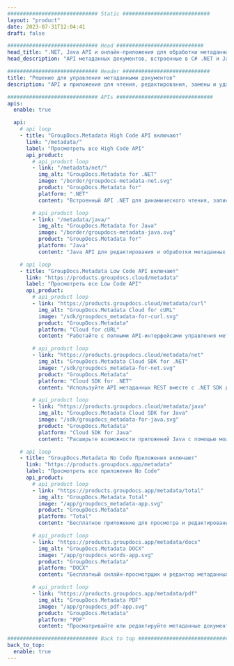 ```yaml
---
############################# Static ############################
layout: "product"
date: 2023-07-31T12:04:41
draft: false

############################# Head ############################
head_title: ".NET, Java API и онлайн-приложения для обработки метаданных от GroupDocs"
head_description: "API метаданных документов, встроенные в C# .NET и Java. Читайте, записывайте, редактируйте и сравнивайте метаинформацию всех популярных форматов. Анализируйте и экспортируйте метаданные."

############################# Header ############################
title: "Решение для управления метаданными документов"
description: "API и приложения для чтения, редактирования, замены и удаления метаданных документов, изображений и других форматов файлов на популярных платформах."

############################# APIs ###############################
apis:
  enable: true

  api:
    # api loop
    - title: "GroupDocs.Metadata High Code API включают"
      link: "/metadata/"
      label: "Просмотреть все High Code API"
      api_product:
        # api_product loop
        - link: "/metadata/net/"
          img_alt: "GroupDocs.Metadata for .NET"
          image: "/border/groupdocs-metadata-net.svg"
          product: "GroupDocs.Metadata for"
          platform: ".NET"
          content: "Встроенный API .NET для динамического чтения, записи, редактирования и удаления метаинформации из Microsoft Office, PDF, мультимедиа, изображений и других форматов файлов."

        # api_product loop
        - link: "/metadata/java/"
          img_alt: "GroupDocs.Metadata for Java"
          image: "/border/groupdocs-metadata-java.svg"
          product: "GroupDocs.Metadata for"
          platform: "Java"
          content: "Java API для редактирования и обработки метаданных документов, изображений, видеофайлов и различных других форматов файлов."

    # api loop
    - title: "GroupDocs.Metadata Low Code API включают"
      link: "https://products.groupdocs.cloud/metadata"
      label: "Просмотреть все Low Code API"
      api_product:
        # api_product loop
        - link: "https://products.groupdocs.cloud/metadata/curl"
          img_alt: "GroupDocs.Metadata Cloud for cURL"
          image: "/sdk/groupdocs_metadata-for-curl.svg"
          product: "GroupDocs.Metadata"
          platform: "Cloud for cURL"
          content: "Работайте с полными API-интерфейсами управления метаданными cURL REST для управления метаданными PDF, Word, Excel, презентаций, изображений и мультимедийных файлов в ваших приложениях."

        # api_product loop
        - link: "https://products.groupdocs.cloud/metadata/net"
          img_alt: "GroupDocs.Metadata Cloud SDK for .NET"
          image: "/sdk/groupdocs_metadata-for-net.svg"
          product: "GroupDocs.Metadata"
          platform: "Cloud SDK for .NET"
          content: "Используйте API метаданных REST вместе с .NET SDK для добавления, редактирования, извлечения, поиска и удаления метаданных из форматов документов в приложениях .NET."

        # api_product loop
        - link: "https://products.groupdocs.cloud/metadata/java"
          img_alt: "GroupDocs.Metadata Cloud SDK for Java"
          image: "/sdk/groupdocs_metadata-for-java.svg"
          product: "GroupDocs.Metadata"
          platform: "Cloud SDK for Java"
          content: "Расширьте возможности приложений Java с помощью мощных функций управления метаданными с помощью Metadata SDK for Java."

    # api loop
    - title: "GroupDocs.Metadata No Code Приложения включают"
      link: "https://products.groupdocs.app/metadata"
      label: "Просмотреть все приложения No Code"
      api_product:
        # api_product loop
        - link: "https://products.groupdocs.app/metadata/total"
          img_alt: "GroupDocs.Metadata Total"
          image: "/app/groupdocs_metadata-app.svg"
          product: "GroupDocs.Metadata"
          platform: "Total"
          content: "Бесплатное приложение для просмотра и редактирования метаданных Word, Excel, PDF, PowerPoint и более 50 типов документов."

        # api_product loop
        - link: "https://products.groupdocs.app/metadata/docx"
          img_alt: "GroupDocs.Metadata DOCX"
          image: "/app/groupdocs_words-app.svg"
          product: "GroupDocs.Metadata"
          platform: "DOCX"
          content: "Бесплатный онлайн-просмотрщик и редактор метаданных для документов MS Word."

        # api_product loop
        - link: "https://products.groupdocs.app/metadata/pdf"
          img_alt: "GroupDocs.Metadata PDF"
          image: "/app/groupdocs_pdf-app.svg"
          product: "GroupDocs.Metadata"
          platform: "PDF"
          content: "Просматривайте или редактируйте метаданные документов PDF онлайн."

############################# Back to top ###############################
back_to_top:
  enable: true
---
```


